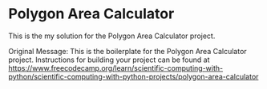 # Polygon Area Calculator

This is the my solution for the Polygon Area Calculator project. 

Original Message:
This is the boilerplate for the Polygon Area Calculator project. Instructions for building your project can be found at https://www.freecodecamp.org/learn/scientific-computing-with-python/scientific-computing-with-python-projects/polygon-area-calculator
